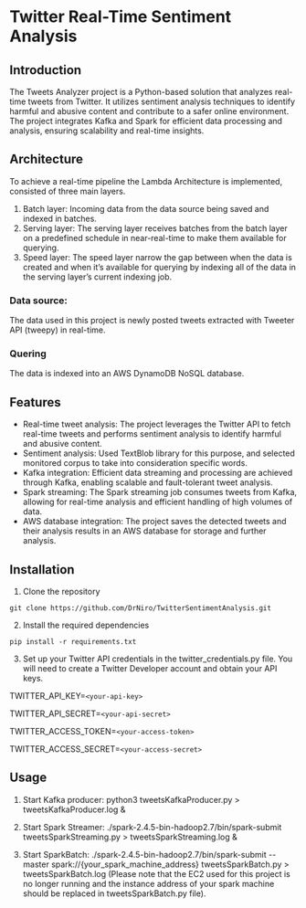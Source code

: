 # Twitter Real-Time Sentiment Analysis

## Introduction

The Tweets Analyzer project is a Python-based solution that analyzes real-time tweets from Twitter. It utilizes sentiment analysis techniques to identify harmful and abusive content and contribute to a safer online environment. The project integrates Kafka and Spark for efficient data processing and analysis, ensuring scalability and real-time insights.

## Architecture
To achieve a real-time pipeline the Lambda Architecture is implemented, consisted of three main layers.
1. Batch layer: Incoming data from the data source being saved and indexed in batches.
2. Serving layer: The serving layer receives batches from the batch layer on a predefined schedule in near-real-time to make them available for querying.
3. Speed layer: The speed layer narrow the gap between when the data is created and when it’s available for querying by indexing all of the data in the serving layer’s current indexing job.

### Data source:
The data used in this project is newly posted tweets extracted with Tweeter API (tweepy) in real-time.

### Quering
The data is indexed into an AWS DynamoDB NoSQL database.


## Features
* Real-time tweet analysis: The project leverages the Twitter API to fetch real-time tweets and performs sentiment analysis to identify harmful and abusive content.
* Sentiment analysis: Used TextBlob library for this purpose, and selected monitored corpus to take into consideration specific words.
* Kafka integration: Efficient data streaming and processing are achieved through Kafka, enabling scalable and fault-tolerant tweet analysis.
* Spark streaming: The Spark streaming job consumes tweets from Kafka, allowing for real-time analysis and efficient handling of high volumes of data.
* AWS database integration: The project saves the detected tweets and their analysis results in an AWS database for storage and further analysis.


## Installation
1. Clone the repository

`git clone https://github.com/DrNiro/TwitterSentimentAnalysis.git`

2. Install the required dependencies

`pip install -r requirements.txt`

3. Set up your Twitter API credentials in the twitter_credentials.py file. You will need to create a Twitter Developer account and obtain your API keys.

TWITTER_API_KEY=`<your-api-key>`

TWITTER_API_SECRET=`<your-api-secret>`

TWITTER_ACCESS_TOKEN=`<your-access-token>`

TWITTER_ACCESS_SECRET=`<your-access-secret>`


## Usage
1. Start Kafka producer:
python3 tweetsKafkaProducer.py > tweetsKafkaProducer.log &

2. Start Spark Streamer:
./spark-2.4.5-bin-hadoop2.7/bin/spark-submit tweetsSparkStreaming.py > tweetsSparkStreaming.log &

3. Start SparkBatch:
./spark-2.4.5-bin-hadoop2.7/bin/spark-submit --master spark://{your_spark_machine_address} tweetsSparkBatch.py > tweetsSparkBatch.log
(Please note that the EC2 used for this project is no longer running and the instance address of your spark machine should be replaced in tweetsSparkBatch.py file).



